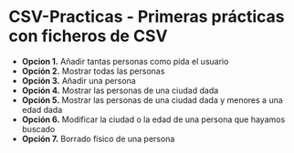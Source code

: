 # CSV-Practicas - Primeras prácticas con ficheros de CSV

- **Opcion 1.** Añadir tantas personas como pida el usuario
- **Opción 2.** Mostrar todas las personas<br>
- **Opción 3.** Añadir una persona
- **Opción 4.** Mostrar las personas de una ciudad dada
- **Opción 5.** Mostrar las personas de una ciudad dada y menores a una edad dada
- **Opción 6.** Modificar la ciudad o la edad de una persona que hayamos buscado
- **Opción 7.** Borrado físico de una persona